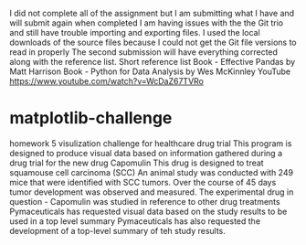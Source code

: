 I did not complete all of the assignment but I am submitting what I have and will submit again when completed
I am having issues with the the Git trio and still have trouble importing and exporting files. 
I used the local downloads of the source files because I could not get the Git file versions to read in properly
The second submission will have everything corrected along with the reference list. 
Short reference list
 Book - Effective Pandas by  Matt Harrison
 Book - Python for Data Analysis by Wes McKinnley
 YouTube https://www.youtube.com/watch?v=WcDaZ67TVRo
 
# matplotlib-challenge
 homework 5 visulization challenge for healthcare drug trial 
This program is designed to produce visual data based on information gathered during a drug trial for the new drug Capomulin
This drug is designed to treat squamouse cell carcinoma (SCC)
An animal study was conducted with 249 mice that were identified with SCC tumors. Over the course of 45 days tumor development was observed and measured.
The experimental drug in question - Capomulin was studied in reference to other drug treatments
Pymaceuticals has requested visual data based on the study results to be used in a top level summary
Pymaceuticals has also requested the development of a top-level summary of teh study results. 
